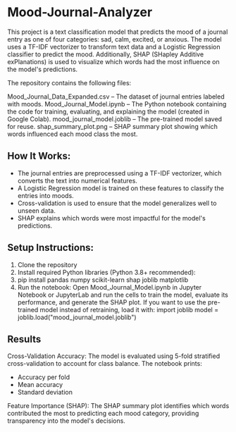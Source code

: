 # Mood-Journal-Analyzer

This project is a text classification model that predicts the mood of a journal entry as one of four categories: sad, calm, excited, or anxious. The model uses a TF-IDF vectorizer to transform text data and a Logistic Regression classifier to predict the mood. Additionally, SHAP (SHapley Additive exPlanations) is used to visualize which words had the most influence on the model's predictions.

The repository contains the following files:

Mood_Journal_Data_Expanded.csv – The dataset of journal entries labeled with moods.
Mood_Journal_Model.ipynb – The Python notebook containing the code for training, evaluating, and explaining the model (created in Google Colab).
mood_journal_model.joblib – The pre-trained model saved for reuse.
shap_summary_plot.png – SHAP summary plot showing which words influenced each mood class the most.

## How It Works:
- The journal entries are preprocessed using a TF-IDF vectorizer, which converts the text into numerical features.
- A Logistic Regression model is trained on these features to classify the entries into moods.
- Cross-validation is used to ensure that the model generalizes well to unseen data.
- SHAP explains which words were most impactful for the model's predictions.

## Setup Instructions:
1. Clone the repository
2. Install required Python libraries (Python 3.8+ recommended):
3. pip install pandas numpy scikit-learn shap joblib matplotlib
4. Run the notebook:
Open Mood_Journal_Model.ipynb in Jupyter Notebook or JupyterLab and run the cells to train the model, evaluate its performance, and generate the SHAP plot.
If you want to use the pre-trained model instead of retraining, load it with:
import joblib
model = joblib.load("mood_journal_model.joblib")

## Results
Cross-Validation Accuracy: The model is evaluated using 5-fold stratified cross-validation to account for class balance. The notebook prints:
- Accuracy per fold
- Mean accuracy
- Standard deviation

Feature Importance (SHAP):
The SHAP summary plot identifies which words contributed the most to predicting each mood category, providing transparency into the model's decisions.

